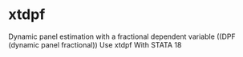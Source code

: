 # xtdpf
Dynamic panel estimation with a fractional dependent variable ((DPF (dynamic panel fractional)) Use xtdpf With STATA 18
